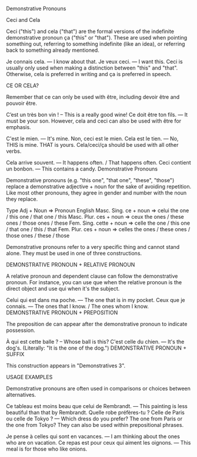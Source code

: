 Demonstrative Pronouns

Ceci and Cela

Ceci ("this") and cela ("that") are the formal versions of the indefinite demonstrative pronoun ça ("this" or "that"). These are used when pointing something out, referring to something indefinite (like an idea), or referring back to something already mentioned.

Je connais cela. — I know about that.
Je veux ceci. — I want this.
Ceci is usually only used when making a distinction between "this" and "that". Otherwise, cela is preferred in writing and ça is preferred in speech.


CE OR CELA?

Remember that ce can only be used with être, including devoir être and pouvoir être.

C’est un très bon vin ! – This is a really good wine!
Ce doit être ton fils. — It must be your son.
However, cela and ceci can also be used with être for emphasis.

C'est le mien. — It's mine.
Non, ceci est le mien. Cela est le tien. — No, THIS is mine. THAT is yours.
Cela/ceci/ça should be used with all other verbs.

Cela arrive souvent. — It happens often. / That happens often.
Ceci contient un bonbon. — This contains a candy.
Demonstrative Pronouns

Demonstrative pronouns (e.g. "this one", "that one", "these", "those") replace a demonstrative adjective + noun for the sake of avoiding repetition. Like most other pronouns, they agree in gender and number with the noun they replace.

Type			Adj + Noun ⇒ Pronoun	English
Masc. Sing.		ce + noun ⇒ celui		the one / this one / that one / this
Masc. Plur.		ces + noun ⇒ ceux		the ones / these ones / those ones / these
Fem. Sing.		cette + noun ⇒ celle	the one / this one / that one / this / that
Fem. Plur.		ces + noun ⇒ celles		the ones / these ones / those ones / these / those

Demonstrative pronouns refer to a very specific thing and cannot stand alone. They must be used in one of three constructions.

DEMONSTRATIVE PRONOUN + RELATIVE PRONOUN

A relative pronoun and dependent clause can follow the demonstrative pronoun. For instance, you can use que when the relative pronoun is the direct object and use qui when it's the subject.

Celui qui est dans ma poche. — The one that is in my pocket.
Ceux que je connais. — The ones that I know. / The ones whom I know.
DEMONSTRATIVE PRONOUN + PREPOSITION

The preposition de can appear after the demonstrative pronoun to indicate possession.

À qui est cette balle ? – Whose ball is this?
C'est celle du chien. — It's the dog's. (Literally: "It is the one of the dog.")
DEMONSTRATIVE PRONOUN + SUFFIX

This construction appears in "Demonstratives 3".

USAGE EXAMPLES

Demonstrative pronouns are often used in comparisons or choices between alternatives.

Ce tableau est moins beau que celui de Rembrandt. — This painting is less beautiful than that by Rembrandt.
Quelle robe préfères-tu ? Celle de Paris ou celle de Tokyo ? — Which dress do you prefer? The one from Paris or the one from Tokyo?
They can also be used within prepositional phrases.

Je pense à celles qui sont en vacances. — I am thinking about the ones who are on vacation.
Ce repas est pour ceux qui aiment les oignons. — This meal is for those who like onions.